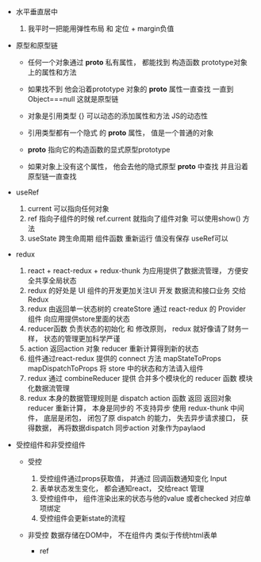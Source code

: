 - 水平垂直居中
    1. 我平时一把能用弹性布局 和 定位 + margin负值

- 原型和原型链
    - 任何一个对象通过 __proto__ 私有属性， 都能找到 构造函数 prototype对象 上的属性和方法
    - 如果找不到 他会沿着prototype 对象的 __proto__ 属性一直查找 一直到 Object===null 这就是原型链

    - 对象是引用类型 {}
        可以动态的添加属性和方法  JS的动态性
    - 引用类型都有一个隐式 的 __proto__ 属性， 值是一个普通的对象
    - __proto__ 指向它的构造函数的显式原型prototype
    - 如果对象上没有这个属性， 他会去他的隐式原型 __proto__ 中查找 并且沿着原型链一直查找


- useRef
    1. current 可以指向任何对象
    2. ref 指向子组件的时候 ref.current 就指向了组件对象 可以使用show() 方法
    3. useState 跨生命周期 组件函数 重新运行 值没有保存  useRef可以

- redux
    1. react + react-redux + redux-thunk 为应用提供了数据流管理， 方便安全共享全局状态
    2. redux 的好处是 UI 组件的开发更加关注UI 开发 数据流和接口业务 交给 Redux
    3. redux 由返回单一状态树的 createStore 通过 react-redux 的 Provider 组件 向应用提供store里面的状态  
    4. reducer函数 负责状态的初始化 和 修改原则， redux 就好像请了财务一样， 状态的管理更加科学严谨
    5. action 返回action  对象 reducer 重新计算得到新的状态
    6. 组件通过react-redux 提供的 connect 方法 mapStateToProps mapDispatchToProps  将 store 中的状态和方法请入组件
    7. redux 通过 combineReducer 提供 合并多个模块化的 reducer 函数 模块化数据流管理
    8. redux 本身的数据管理规则是 dispatch action 函数 返回  返回对象 reducer 重新计算， 本身是同步的  不支持异步
        使用 redux-thunk 中间件， 底层是闭包， 闭包了原 dispatch 的能力， 失去异步请求接口， 获得数据， 再将数据dispatch 同步action  对象作为paylaod

- 受控组件和非受控组件
    - 受控
        1. 受控组件通过props获取值， 并通过 回调函数通知变化 Input
        2. 表单状态发生变化， 都会通知react， 交给react 管理
        3. 受控组件中， 组件渲染出来的状态与他的value 或者checked 对应单项绑定
        4. 受控组件会更新state的流程

    - 非受控
        数据存储在DOM中， 不在组件内 类似于传统html表单
        - ref